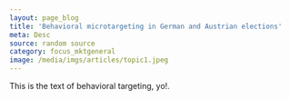 ```yaml
---
layout: page_blog
title: 'Behavioral microtargeting in German and Austrian elections'
meta: Desc
source: random source
category: focus_mktgeneral
image: /media/imgs/articles/topic1.jpeg
---
```


This is the text of behavioral targeting, yo!.